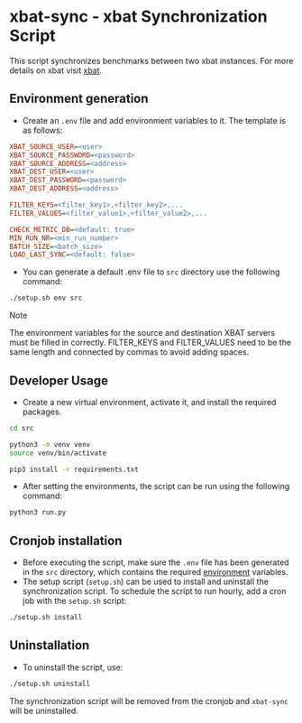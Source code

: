 # xbat-sync - xbat Synchronization Script

This script synchronizes benchmarks between two xbat instances. For more details on xbat visit [xbat](https://xbat.dev).

## Environment generation

- Create an `.env` file and add environment variables to it. The template is as follows:

```ini
XBAT_SOURCE_USER=<user>
XBAT_SOURCE_PASSWORD=<password>
XBAT_SOURCE_ADDRESS=<address>
XBAT_DEST_USER=<user>
XBAT_DEST_PASSWORD=<password>
XBAT_DEST_ADDRESS=<address>

FILTER_KEYS=<filter_key1>,<filter_key2>,...
FILTER_VALUES=<filter_value1>,<filter_value2>,...

CHECK_METRIC_DB=<default: true>
MIN_RUN_NR=<min_run_number>
BATCH_SIZE=<batch_size>
LOAD_LAST_SYNC=<default: false>
```

- You can generate a default .env file to `src` directory use the following command:  

```bash
./setup.sh env src
```
> [!NOTE]  
> The environment variables for the source and destination XBAT servers must be filled in correctly.
> FILTER_KEYS and FILTER_VALUES need to be the same length and connected by commas to avoid adding spaces.  

## Developer Usage

- Create a new virtual environment, activate it, and install the required packages.

```bash
cd src

python3 -m venv venv
source venv/bin/activate

pip3 install -r requirements.txt
```

- After setting the environments, the script can be run using the following command:

```bash
python3 run.py
```

## Cronjob installation

- Before executing the script, make sure the `.env` file has been generated in the `src` directory, which contains the required [environment](#environment-generation) variables.
- The setup script (`setup.sh`) can be used to install and uninstall the synchronization script. To schedule the script to run hourly, add a cron job with the `setup.sh` script:

```bash
./setup.sh install
```

## Uninstallation

- To uninstall the script, use:

```bash
./setup.sh uninstall
```

The synchronization script will be removed from the cronjob and `xbat-sync` will be uninstalled.
